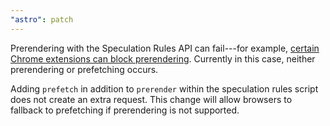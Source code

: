 ```yaml
---
"astro": patch
---
```


Prerendering with the Speculation Rules API can fail---for example, [certain Chrome extensions can block prerendering](https://developer.chrome.com/blog/speculation-rules-improvements#chrome-limits). Currently in this case, neither prerendering or prefetching occurs. 

Adding `prefetch` in addition to `prerender` within the speculation rules script does not create an extra request. This change will allow browsers to fallback to prefetching if prerendering is not supported. 
